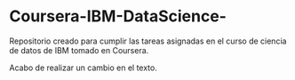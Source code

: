 # Coursera-IBM-DataScience-
Repositorio creado para cumplir las tareas asignadas en el curso de ciencia de datos de IBM tomado en Coursera. 

Acabo de realizar un cambio en el texto. 

